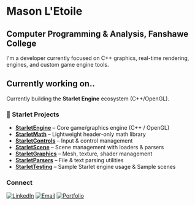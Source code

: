 # Mason L'Etoile
## Computer Programming & Analysis, Fanshawe College
I'm a developer currently focused on C++ graphics, real-time rendering, engines, and custom game engine tools.

## Currently working on..
Currently building the **Starlet Engine** ecosystem (C++/OpenGL).  

### 🚀 Starlet Projects
- [**StarletEngine**](https://github.com/Masonlet/StarletEngine) – Core game/graphics engine (C++ / OpenGL)
- [**StarletMath**](https://github.com/Masonlet/StarletMath) – Lightweight header-only math library
- [**StarletControls**](https://github.com/Masonlet/StarletControls) – Input & control management
- [**StarletScene**](https://github.com/Masonlet/StarletScene) – Scene management with loaders & parsers
- [**StarletGraphics**](https://github.com/Masonlet/StarletGraphics) – Mesh, texture, shader management
- [**StarletParsers**](https://github.com/Masonlet/StarletParsers) – File & text parsing utilities
- [**StarletTesting**](https://github.com/Masonlet/StarletTesting) – Sample Starlet engine usage & Sample scenes

### Connect
[![LinkedIn](https://img.shields.io/badge/LinkedIn-blue?logo=linkedin&logoColor=white)](https://www.linkedin.com/in/masonletoile)
[![Email](https://img.shields.io/badge/Email-darkgreen?logo=gmail&logoColor=white)](mailto:masonletoile@hotmail.com)
[![Portfolio](https://img.shields.io/badge/Portfolio-black?logo=githubpages&logoColor=white)](https://masonletoile.ca)
